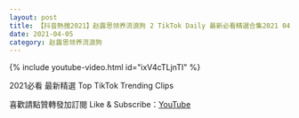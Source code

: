 ```yaml
---
layout: post
title: 【抖音熱搜2021】赵露思领养流浪狗 2 TikTok Daily 最新必看精選合集2021 04 05
date: 2021-04-05
category: 赵露思领养流浪狗
---
```


{% include youtube-video.html id="ixV4cTLjnTI" %}

2021必看 最新精選 Top TikTok Trending Clips

喜歡請點贊轉發加訂閱 Like & Subscribe：[YouTube](https://www.youtube.com/channel/UCAoR7VcanIPd04uEq_GIylA/videos)


